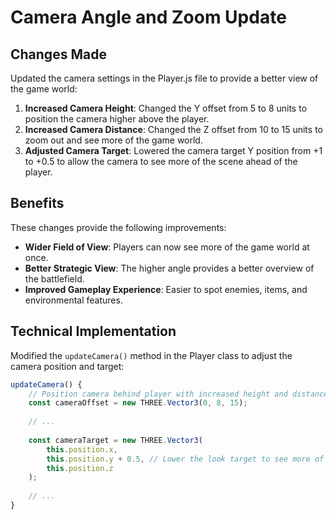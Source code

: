 # Camera Angle and Zoom Update

## Changes Made

Updated the camera settings in the Player.js file to provide a better view of the game world:

1. **Increased Camera Height**: Changed the Y offset from 5 to 8 units to position the camera higher above the player.
2. **Increased Camera Distance**: Changed the Z offset from 10 to 15 units to zoom out and see more of the game world.
3. **Adjusted Camera Target**: Lowered the camera target Y position from +1 to +0.5 to allow the camera to see more of the scene ahead of the player.

## Benefits

These changes provide the following improvements:

- **Wider Field of View**: Players can now see more of the game world at once.
- **Better Strategic View**: The higher angle provides a better overview of the battlefield.
- **Improved Gameplay Experience**: Easier to spot enemies, items, and environmental features.

## Technical Implementation

Modified the `updateCamera()` method in the Player class to adjust the camera position and target:

```javascript
updateCamera() {
    // Position camera behind player with increased height and distance for better view
    const cameraOffset = new THREE.Vector3(0, 8, 15);
    
    // ...
    
    const cameraTarget = new THREE.Vector3(
        this.position.x,
        this.position.y + 0.5, // Lower the look target to see more of the scene
        this.position.z
    );
    
    // ...
}
```